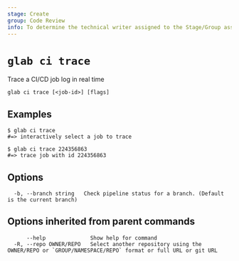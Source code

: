 ```yaml
---
stage: Create
group: Code Review
info: To determine the technical writer assigned to the Stage/Group associated with this page, see https://about.gitlab.com/handbook/product/ux/technical-writing/#assignments
---
```


<!--
This documentation is auto generated by a script.
Please do not edit this file directly. Run `make gen-docs` instead.
-->

# `glab ci trace`

Trace a CI/CD job log in real time

```plaintext
glab ci trace [<job-id>] [flags]
```

## Examples

```plaintext
$ glab ci trace
#=> interactively select a job to trace

$ glab ci trace 224356863
#=> trace job with id 224356863

```

## Options

```plaintext
  -b, --branch string   Check pipeline status for a branch. (Default is the current branch)
```

## Options inherited from parent commands

```plaintext
      --help              Show help for command
  -R, --repo OWNER/REPO   Select another repository using the OWNER/REPO or `GROUP/NAMESPACE/REPO` format or full URL or git URL
```
